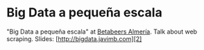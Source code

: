 Big Data a pequeña escala
============

"Big Data a pequeña escala" at [Betabeers Almería][1]. Talk about web scraping.
Slides: [http://bigdata.javimb.com][2]


  [1]: http://betabeers.com/event/xiv-betabeers-almeria-21-febrero-2014-1573/
  [2]: http://bigdata.javimb.com/
